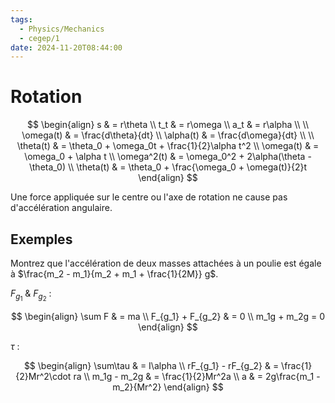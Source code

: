 ```yaml
---
tags:
  - Physics/Mechanics
  - cegep/1
date: 2024-11-20T08:44:00
---
```


# Rotation

$$
\begin{align}
s & = r\theta \\
t_t & = r\omega \\
a_t & = r\alpha \\
 \\
\omega(t) & = \frac{d\theta}{dt} \\
\alpha(t) & = \frac{d\omega}{dt} \\
 \\
\theta(t) & = \theta_0 + \omega_0t + \frac{1}{2}\alpha t^2 \\
\omega(t) & = \omega_0 + \alpha t \\
\omega^2(t) & = \omega_0^2 + 2\alpha(\theta - \theta_0) \\
\theta(t) & = \theta_0 + \frac{\omega_0 + \omega(t)}{2}t
\end{align}
$$

Une force appliquée sur le centre ou l'axe de rotation ne cause pas d'accélération angulaire.

## Exemples

Montrez que l'accélération de deux masses attachées à un poulie est égale à $\frac{m_2 - m_1}{m_2 + m_1 + \frac{1}{2M}} g$.

$F_{g_1}$ & $F_{g_2}$ :

$$
\begin{align}
\sum F & = ma \\
F_{g_1} + F_{g_2} & = 0 \\
m_1g + m_2g = 0
\end{align}
$$

$\tau$ :

$$
\begin{align}
\sum\tau & = I\alpha \\
rF_{g_1} - rF_{g_2} & = \frac{1}{2}Mr^2\cdot ra \\
m_1g - m_2g & = \frac{1}{2}Mr^2a \\
a & = 2g\frac{m_1 - m_2}{Mr^2}
\end{align}
$$
